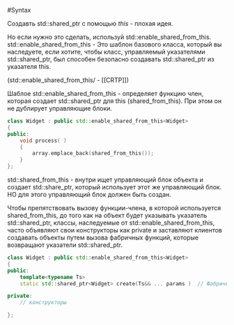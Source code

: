 #Syntax

Создавть std::shared_ptr с помощью *this* - плохая идея.  

Но если нужно это сделать, используй std::еnаblе_shared_from_this.
std::еnаblе_shared_from_this - Это шаблон базового класса, который вы наследуете,
если хотите, чтобы класс, управляемый указателями std::shared_ptr, был способен
безопасно создавать std::shared_ptr из указателя this.

(std::enable_shared_from_this/<T/> - [[CRTP]])

Шаблое std::enable_shared_from_this - определяет функцию член, которая создает std::shared_ptr для this (shared_from_this).
При этом он не дублирует управляющие блоки.

```C++
class Widget : public std::enable_shared_from_this<Widget>
{
public:
    void process( )
    {
        array.emplace_back(shared_from_this());
    }
};
```

std::shared_from_this - внутри ищет управляющий блок объекта и создает  std::share_ptr, который использует этот же управляющий блок.
НО для этого управляющий блок должен быть создан.

Чтобы препятствовать вызову функции-члена, в которой используется shared_from_this, до того как на объект будет указывать указатель std::shared_ptr, классы, наследуемые от std::enable_shared_from_this, часто объявляют свои конструкторы как  private и заставляют клиентов создавать объекты путем вызова фабричных функций,  которые возвращают указатели std::shared_ptr.

```C++
class Widget : public std::enable_shared_from_this<Widget>
{
public:
    template<typename Ts>
    static std::shared_ptr<Widget> create(Ts&& ... params )  // Фабричная функция

private:
    // конструкторы

};
```
